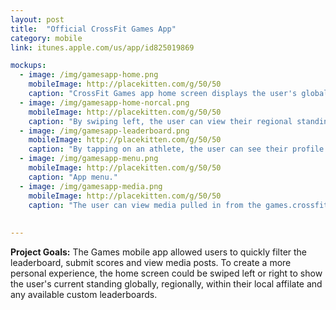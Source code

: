 ```yaml
---
layout: post
title:  "Official CrossFit Games App"
category: mobile
link: itunes.apple.com/us/app/id825019869

mockups:
  - image: /img/gamesapp-home.png
    mobileImage: http://placekitten.com/g/50/50
    caption: "CrossFit Games app home screen displays the user's global standings."
  - image: /img/gamesapp-home-norcal.png
    mobileImage: http://placekitten.com/g/50/50
    caption: "By swiping left, the user can view their regional standings."
  - image: /img/gamesapp-leaderboard.png
    mobileImage: http://placekitten.com/g/50/50
    caption: "By tapping on an athlete, the user can see their profile pic and scores for each event."
  - image: /img/gamesapp-menu.png
    mobileImage: http://placekitten.com/g/50/50
    caption: "App menu."
  - image: /img/gamesapp-media.png
    mobileImage: http://placekitten.com/g/50/50
    caption: "The user can view media pulled in from the games.crossfit.com site."
    
    
---
```

**Project Goals:** The Games mobile app allowed users to quickly filter the leaderboard, submit scores and view media posts. To create a more personal experience, the home screen could be swiped left or right to show the user's current standing globally, regionally, within their local affilate and any available custom leaderboards.
